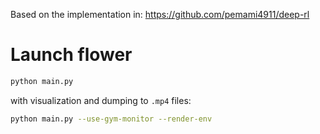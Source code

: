 Based on the implementation in: https://github.com/pemami4911/deep-rl
# Launch flower
```bash
python main.py
```
with visualization and dumping to ``.mp4`` files:
```bash
python main.py --use-gym-monitor --render-env
```